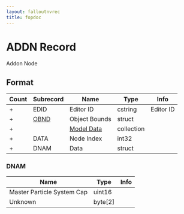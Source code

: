 ```yaml
---
layout: falloutnvrec
title: fopdoc
---
```

ADDN Record
===========

Addon Node

## Format

Count | Subrecord | Name | Type | Info
------|-------|------|------|-----
+ | EDID | Editor ID | cstring | Editor ID
+ | [OBND](Subrecords/OBND.md) | Object Bounds | struct |
+ | | [Model Data](Subrecords/Model.md) | collection |
+ | DATA | Node Index | int32 |
+ | DNAM | Data | struct |

### DNAM

Name | Type | Info
-----|------|-----
Master Particle System Cap | uint16 |
Unknown | byte[2] |
